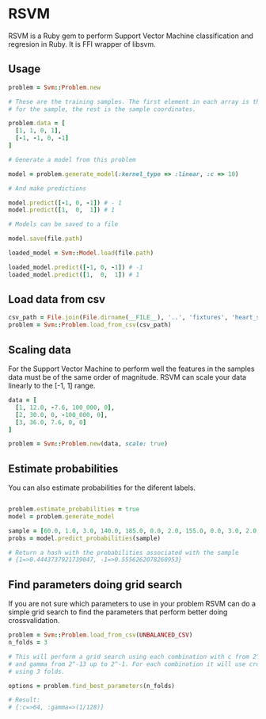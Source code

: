 # RSVM

RSVM is a Ruby gem to perform Support Vector Machine classification and regresion
in Ruby. It is FFI wrapper of libsvm.

## Usage

```ruby
problem = Svm::Problem.new

# These are the training samples. The first element in each array is the label
# for the sample, the rest is the sample coordinates.

problem.data = [
  [1, 1, 0, 1],
  [-1, -1, 0, -1]
]

# Generate a model from this problem

model = problem.generate_model(:kernel_type => :linear, :c => 10)

# And make predictions

model.predict([-1, 0, -1]) # - 1
model.predict([1,  0,  1]) # 1

# Models can be saved to a file

model.save(file.path)

loaded_model = Svm::Model.load(file.path)

loaded_model.predict([-1, 0, -1]) # -1
loaded_model.predict([1,  0,  1]) # 1
```

## Load data from csv

```ruby
csv_path = File.join(File.dirname(__FILE__), '..', 'fixtures', 'heart_scale.csv')
problem = Svm::Problem.load_from_csv(csv_path)
```

## Scaling data

For the Support Vector Machine to perform well the features in the samples data must
be of the same order of magnitude. RSVM can scale your data linearly to the [-1, 1] range.

```ruby
data = [
  [1, 12.0, -7.6, 100_000, 0],
  [2, 30.0, 0, -100_000, 0],
  [3, 36.0, 7.6, 0, 0]
]

problem = Svm::Problem.new(data, scale: true)

```

## Estimate probabilities

You can also estimate probabilities for the diferent labels.

```ruby

problem.estimate_probabilities = true
model = problem.generate_model

sample = [60.0, 1.0, 3.0, 140.0, 185.0, 0.0, 2.0, 155.0, 0.0, 3.0, 2.0, 0.0, 3.0]
probs = model.predict_probabilities(sample)

# Return a hash with the probabilities associated with the sample
# {1=>0.4443737921739047, -1=>0.5556262078260953}
```

## Find parameters doing grid search

If you are not sure which parameters to use in your problem RSVM can do a simple grid search
to find the parameters that perform better doing crossvalidation.

```ruby
problem = Svm::Problem.load_from_csv(UNBALANCED_CSV)
n_folds = 3

# This will perform a grid search using each combination with c from 2^1 up to 2^14
# and gamma from 2^-13 up to 2^-1. For each combination it will use crossvalidation
# using 3 folds.

options = problem.find_best_parameters(n_folds)

# Result:
# {:c=>64, :gamma=>(1/128)}
```


